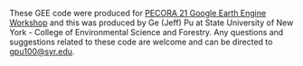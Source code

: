 These GEE code were produced for [PECORA 21 Google Earth Engine Workshop](https://pecora.asprs.org/workshops/) and this was produced by Ge (Jeff) Pu at
State University of New York - College of Environmental Science and Forestry. Any questions and suggestions related to these code
are welcome and can be directed to gpu100@syr.edu.
